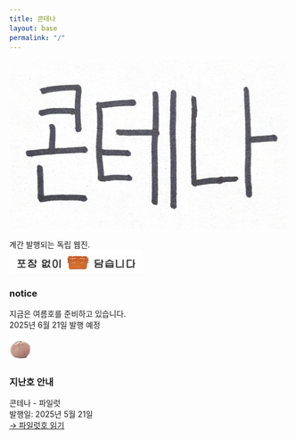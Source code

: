 ```yaml
---
title: 콘테나
layout: base
permalink: "/"
---
```


<img src="/images/logo.png" alt="콘테나" width="500">

계간 발행되는 독립 웹진.  
<img src="/images/footer.png" alt="포장 없이 담습니다" width="240" />  
  
### notice

지금은 여름호를 준비하고 있습니다.  
2025년 6월 21일 발행 예정  

<img src="/images/contena_.png" alt="귤" width="40" />  

### 지난호 안내

콘테나 - 파일럿  
발행일: 2025년 5월 21일  
[→ 파일럿호 읽기](/0)  
